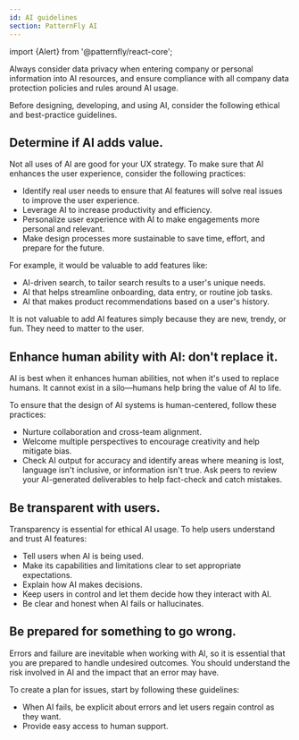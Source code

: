 ```yaml
---
id: AI guidelines
section: PatternFly AI
--- 
```


import {Alert} from '@patternfly/react-core';

<Alert variant="info" title="Data privacy" ouiaId="AIInfoAlert" >
Always consider data privacy when entering company or personal information into AI resources, and ensure compliance with all company data protection policies and rules around AI usage.   
</Alert>

Before designing, developing, and using AI, consider the following ethical and best-practice guidelines.

## Determine if AI adds value.

Not all uses of AI are good for your UX strategy. To make sure that AI enhances the user experience, consider the following practices:
   
- Identify real user needs to ensure that AI features will solve real issues to improve the user experience. 
- Leverage AI to increase productivity and efficiency.
- Personalize user experience with AI to make engagements more personal and relevant.
- Make design processes more sustainable to save time, effort, and prepare for the future.

For example, it would be valuable to add features like:
- AI-driven search, to tailor search results to a user's unique needs. 
- AI that helps streamline onboarding, data entry, or routine job tasks. 
- AI that makes product recommendations based on a user's history. 

It is not valuable to add AI features simply because they are new, trendy, or fun. They need to matter to the user.

## Enhance human ability with AI: don't replace it.

AI is best when it enhances human abilities, not when it's used to replace humans. It cannot exist in a silo&mdash;humans help bring the value of AI to life.

To ensure that the design of AI systems is human-centered, follow these practices: 

- Nurture collaboration and cross-team alignment.
- Welcome multiple perspectives to encourage creativity and help mitigate bias. 
- Check AI output for accuracy and identify areas where meaning is lost, language isn't inclusive, or information isn't true. Ask peers to review your AI-generated deliverables to help fact-check and catch mistakes.

## Be transparent with users. 

Transparency is essential for ethical AI usage. To help users understand and trust AI features: 

- Tell users when AI is being used.
- Make its capabilities and limitations clear to set appropriate expectations.
- Explain how AI makes decisions.
- Keep users in control and let them decide how they interact with AI.
- Be clear and honest when AI fails or hallucinates.

## Be prepared for something to go wrong. 

Errors and failure are inevitable when working with AI, so it is essential that you are prepared to handle undesired outcomes. You should understand the risk involved in AI and the impact that an error may have. 

To create a plan for issues, start by following these guidelines: 

- When AI fails, be explicit about errors and let users regain control as they want.
- Provide easy access to human support.
